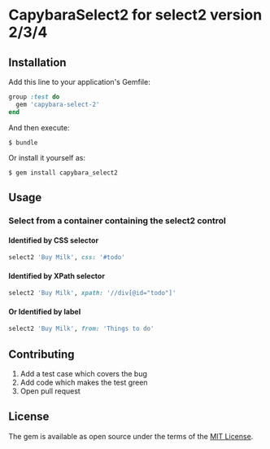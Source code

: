 # CapybaraSelect2 for select2 version 2/3/4

## Installation

Add this line to your application's Gemfile:

```ruby
group :test do
  gem 'capybara-select-2'
end
```

And then execute:

    $ bundle

Or install it yourself as:

    $ gem install capybara_select2

## Usage

### Select from a container containing the select2 control

#### Identified by CSS selector

```ruby
select2 'Buy Milk', css: '#todo'
```

#### Identified by XPath selector
```ruby
select2 'Buy Milk', xpath: '//div[@id="todo"]'
```

#### Or Identified by label

```ruby
select2 'Buy Milk', from: 'Things to do'

```

## Contributing

1. Add a test case which covers the bug
2. Add code which makes the test green
3. Open pull request

## License

The gem is available as open source under the terms of the [MIT License](http://opensource.org/licenses/MIT).

